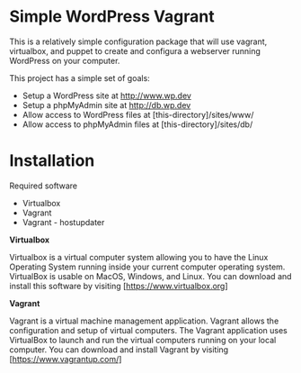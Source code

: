 # Simple WordPress Vagrant

This is a relatively simple configuration package that will use vagrant, virtualbox, and puppet to create and configura a webserver running WordPress on your computer.

This project has a simple set of goals:

* Setup a WordPress site at http://www.wp.dev
* Setup a phpMyAdmin site at http://db.wp.dev
* Allow access to WordPress files at [this-directory]/sites/www/
* Allow access to phpMyAdmin files at [this-directory]/sites/db/

# Installation

Required software

* Virtualbox
* Vagrant
* Vagrant - hostupdater

**Virtualbox**

Virtualbox is a virtual computer system allowing you to have the Linux Operating System running inside your current computer operating system. VirtualBox is usable on MacOS, Windows, and Linux. You can download and install this software by visiting [https://www.virtualbox.org]

**Vagrant**

Vagrant is a virtual machine management application. Vagrant allows the configuration and setup of virtual computers. The Vagrant application uses VirtualBox to launch and run the virtual computers running on your local computer. You can download and install Vagrant by visiting [https://www.vagrantup.com/]
